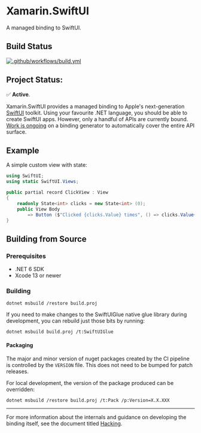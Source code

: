# Xamarin.SwiftUI

A managed binding to SwiftUI.

## Build Status
[![.github/workflows/build.yml](https://github.com/chkn/Xamarin.SwiftUI/actions/workflows/build.yml/badge.svg)](https://github.com/chkn/Xamarin.SwiftUI/actions/workflows/build.yml)

## Project Status:
✅ **Active**.

Xamarin.SwiftUI provides a managed binding to Apple's next-generation [SwiftUI](https://developer.apple.com/documentation/swiftui) toolkit. Using your favourite .NET language, you should be able to create SwiftUI apps. However, only a handful of APIs are currently bound. [Work is ongoing](https://github.com/chkn/Xamarin.SwiftUI/tree/swift-parser2) on a binding generator to automatically cover the entire API surface.

<!--
## Nuget Status 
[![Version](https://img.shields.io/nuget/v/SwiftUI.NET.svg)](https://nuget.org/packages/SwiftUI.NET)
[![Downloads](https://img.shields.io/nuget/dt/SwiftUI.NET.svg)](https://nuget.org/packages/SwiftUI.NET)


## Nuget Download
📦 [NuGet](https://nuget.org/packages/SwiftUI.NET): `dotnet add package SwiftUI.NET`
-->

## Example

A simple custom view with state:

```csharp
using SwiftUI;
using static SwiftUI.Views;

public partial record ClickView : View
{
	readonly State<int> clicks = new State<int> (0);
	public View Body
		=> Button ($"Clicked {clicks.Value} times", () => clicks.Value++);
}
```

## Building from Source

### Prerequisites

- .NET 6 SDK
- Xcode 13 or newer

### Building

```
dotnet msbuild /restore build.proj
```

If you need to make changes to the SwiftUIGlue native glue library during development, you can rebuild just those bits by running:

```
dotnet msbuild build.proj /t:SwiftUIGlue
```

#### Packaging

The major and minor version of nuget packages created by the CI pipeline is controlled by the `VERSION` file. This does not need to be bumped for patch releases.

For local development, the version of the package produced can be overridden:

```
dotnet msbuild /restore build.proj /t:Pack /p:Version=X.X.XXX
```

---

For more information about the internals and guidance on developing the binding itself, see the document titled [Hacking](Hacking.md).
